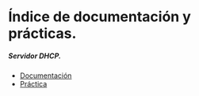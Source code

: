 # Índice de documentación y prácticas.
##### Servidor DHCP.
- [Documentación](DHCP/DHCP.md)
- [Práctica](DHCP/PracticaDHCP.md)
